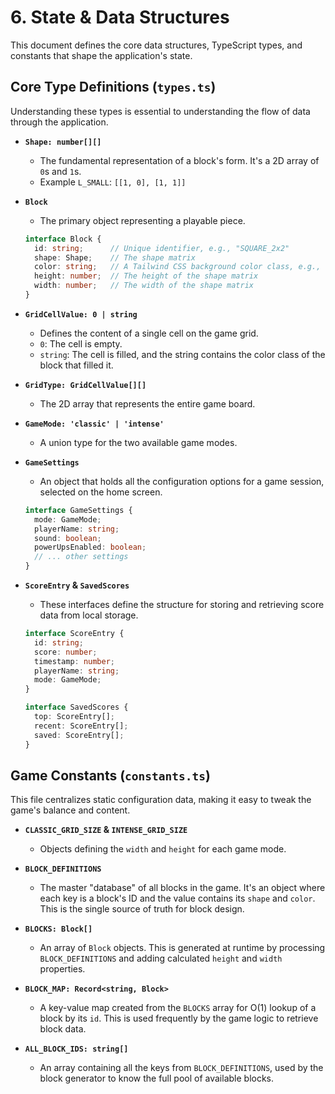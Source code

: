 
# 6. State & Data Structures

This document defines the core data structures, TypeScript types, and constants that shape the application's state.

## Core Type Definitions (`types.ts`)

Understanding these types is essential to understanding the flow of data through the application.

- **`Shape: number[][]`**
  - The fundamental representation of a block's form. It's a 2D array of `0`s and `1`s.
  - Example `L_SMALL`: `[[1, 0], [1, 1]]`

- **`Block`**
  - The primary object representing a playable piece.
  ```typescript
  interface Block {
    id: string;      // Unique identifier, e.g., "SQUARE_2x2"
    shape: Shape;    // The shape matrix
    color: string;   // A Tailwind CSS background color class, e.g., "bg-yellow-400"
    height: number;  // The height of the shape matrix
    width: number;   // The width of the shape matrix
  }
  ```

- **`GridCellValue: 0 | string`**
  - Defines the content of a single cell on the game grid.
  - `0`: The cell is empty.
  - `string`: The cell is filled, and the string contains the color class of the block that filled it.

- **`GridType: GridCellValue[][]`**
  - The 2D array that represents the entire game board.

- **`GameMode: 'classic' | 'intense'`**
  - A union type for the two available game modes.

- **`GameSettings`**
  - An object that holds all the configuration options for a game session, selected on the home screen.
  ```typescript
  interface GameSettings {
    mode: GameMode;
    playerName: string;
    sound: boolean;
    powerUpsEnabled: boolean;
    // ... other settings
  }
  ```

- **`ScoreEntry` & `SavedScores`**
  - These interfaces define the structure for storing and retrieving score data from local storage.
  ```typescript
  interface ScoreEntry {
    id: string;
    score: number;
    timestamp: number;
    playerName: string;
    mode: GameMode;
  }

  interface SavedScores {
    top: ScoreEntry[];
    recent: ScoreEntry[];
    saved: ScoreEntry[];
  }
  ```

## Game Constants (`constants.ts`)

This file centralizes static configuration data, making it easy to tweak the game's balance and content.

- **`CLASSIC_GRID_SIZE` & `INTENSE_GRID_SIZE`**
  - Objects defining the `width` and `height` for each game mode.

- **`BLOCK_DEFINITIONS`**
  - The master "database" of all blocks in the game. It's an object where each key is a block's ID and the value contains its `shape` and `color`. This is the single source of truth for block design.

- **`BLOCKS: Block[]`**
  - An array of `Block` objects. This is generated at runtime by processing `BLOCK_DEFINITIONS` and adding calculated `height` and `width` properties.

- **`BLOCK_MAP: Record<string, Block>`**
  - A key-value map created from the `BLOCKS` array for O(1) lookup of a block by its `id`. This is used frequently by the game logic to retrieve block data.

- **`ALL_BLOCK_IDS: string[]`**
  - An array containing all the keys from `BLOCK_DEFINITIONS`, used by the block generator to know the full pool of available blocks.
